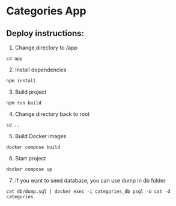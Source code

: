 # Categories App

## Deploy instructions:

1. Change directory to /app

`cd app`

2. Install dependencies

`npm install`

3. Build project

`npm run build`

4. Change directory back to root

`cd ..`

5. Build Docker images

`docker compose build`

6. Start project

`docker compose up`

7. If you want to seed database, you can use dump in db folder

`cat db/dump.sql | docker exec -i categories_db psql -U cat -d categories`
